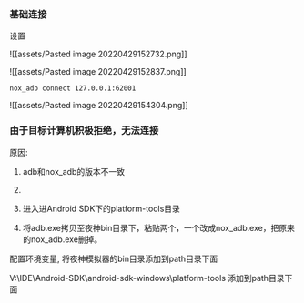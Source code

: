 ### 基础连接

设置

![[assets/Pasted image 20220429152732.png]]

![[assets/Pasted image 20220429152837.png]]

```
nox_adb connect 127.0.0.1:62001  
```

![[assets/Pasted image 20220429154304.png]]

### 由于目标计算机积极拒绝，无法连接

原因:
1. adb和nox_adb的版本不一致
2. 


1.  进入进Android SDK下的platform-tools目录

2.  将adb.exe拷贝至夜神bin目录下，粘贴两个，一个改成nox_adb.exe，把原来的nox_adb.exe删掉。

配置环境变量, 将夜神模拟器的bin目录添加到path目录下面

V:\IDE\Android-SDK\android-sdk-windows\platform-tools 添加到path目录下面

